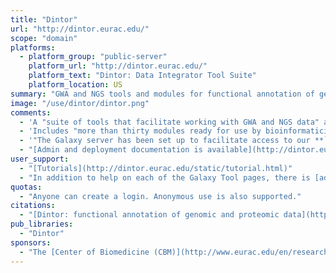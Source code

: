 ```yaml
---
title: "Dintor"
url: "http://dintor.eurac.edu/"
scope: "domain"
platforms:
  - platform_group: "public-server"
    platform_url: "http://dintor.eurac.edu/"
    platform_text: "Dintor: Data Integrator Tool Suite"
    platform_location: US
summary: "GWA and NGS tools and modules for functional annotation of genes and gene products "
image: "/use/dintor/dintor.png"
comments:
  - 'A "suite of tools that facilitate working with GWA and NGS data" and "offers modules for high level functional annotation of genes and gene products such as gene set prioritization, functional similarity of proteins, or clinical significance of variation data. Each of these tools has been designed to perform a basic task independently."'
  - 'Includes "more than thirty modules ready for use by bioinformaticians and biologists working in genomics research."'
  - '"The Galaxy server has been set up to facilitate access to our **`Dintor`** tools by biologists with little background in bioinformatics. A second, expert mode of invocation is given by command line access to the tool suite, which can be downloaded"'
  - "[Admin and deployment documentation is available](http://dintor.eurac.edu/doc/doc/index.html)."
user_support:
  - "[Tutorials](http://dintor.eurac.edu/static/tutorial.html)"
  - "In addition to help on each of the Galaxy Tool pages, there is [additional help for each Dintor tool here](http://dintor.eurac.edu/doc/doc/tools.html)."
quotas:
  - "Anyone can create a login. Anonymous use is also supported."
citations:
  - "[Dintor: functional annotation of genomic and proteomic data](http://bit.ly/1OzzTvY), Christian X. Weichenberger, Hagen Blankenburg, Antonia Palermo, Yuri D’Elia, Eva König, Erik Bernstein and Francisco S. Domingues, *BMC Genomics* 201516:1081 DOI: 10.1186/s12864-015-2279-5"
pub_libraries:
  - "Dintor"
sponsors:
  - "The [Center of Biomedicine (CBM)](http://www.eurac.edu/en/research/health/biomed/Pages) at [EURAC research](http://www.eurac.edu/)."
---
```

